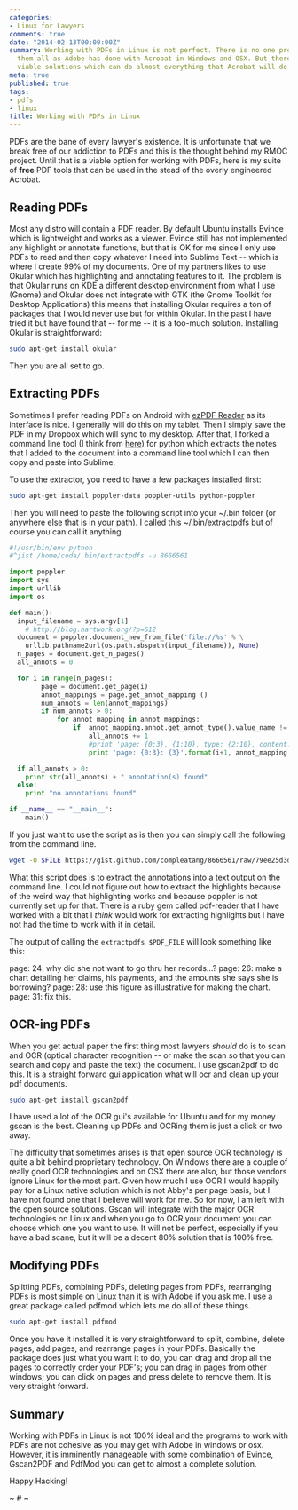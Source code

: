 ```yaml
---
categories:
- Linux for Lawyers
comments: true
date: "2014-02-13T00:00:00Z"
summary: Working with PDFs in Linux is not perfect. There is no one program to rule
  them all as Adobe has done with Acrobat in Windows and OSX. But there are good,
  viable solutions which can do almost everything that Acrobat will do.
meta: true
published: true
tags:
- pdfs
- linux
title: Working with PDFs in Linux
---
```


PDFs are the bane of every lawyer's existence. It is unfortunate that we break free of our addiction to PDFs and this is the thought behind my RMOC project. Until that is a viable option for working with PDFs, here is my suite of **free** PDF tools that can be used in the stead of the overly engineered Acrobat.

## Reading PDFs

Most any distro will contain a PDF reader. By default Ubuntu installs Evince which is lightweight and works as a viewer. Evince still has not implemented any highlight or annotate functions, but that is OK for me since I only use PDFs to read and then copy whatever I need into Sublime Text -- which is where I create 99% of my documents. One of my partners likes to use Okular which has highlighting and annotating features to it. The problem is that Okular runs on KDE a different desktop environment from what I use (Gnome) and Okular does not integrate with GTK (the Gnome Toolkit for Desktop Applications) this means that installing Okular requires a ton of packages that I would never use but for within Okular. In the past I have tried it but have found that -- for me -- it is a too-much solution. Installing Okular is straightforward:

```bash
sudo apt-get install okular
```

Then you are all set to go.

## Extracting PDFs

Sometimes I prefer reading PDFs on Android with [ezPDF Reader](https://play.google.com/store/apps/details?id=udk.android.reader) as its interface is nice. I generally will do this on my tablet. Then I simply save the PDF in my Dropbox which will sync to my desktop. After that, I forked a command line tool (I think from [here](http://blog.hartwork.org/?p=612)) for python which extracts the notes that I added to the document into a command line tool which I can then copy and paste into Sublime.

To use the extractor, you need to have a few packages installed first:

```bash
sudo apt-get install poppler-data poppler-utils python-poppler
```

Then you will need to paste the following script into your ~/.bin folder (or anywhere else that is in your path). I called this ~/.bin/extractpdfs but of course you can call it anything.

```python
#!/usr/bin/env python
#^jist /home/coda/.bin/extractpdfs -u 8666561

import poppler
import sys
import urllib
import os

def main():
  input_filename = sys.argv[1]
    # http://blog.hartwork.org/?p=612
  document = poppler.document_new_from_file('file://%s' % \
    urllib.pathname2url(os.path.abspath(input_filename)), None)
  n_pages = document.get_n_pages()
  all_annots = 0

  for i in range(n_pages):
        page = document.get_page(i)
        annot_mappings = page.get_annot_mapping ()
        num_annots = len(annot_mappings)
        if num_annots > 0:
            for annot_mapping in annot_mappings:
                if  annot_mapping.annot.get_annot_type().value_name != 'POPPLER_ANNOT_LINK':
                    all_annots += 1
                    #print 'page: {0:3}, {1:10}, type: {2:10}, content: {3}'.format(i+1, annot_mapping.annot.get_modified(), annot_mapping.annot.get_annot_type().value_nick, annot_mapping.annot.get_contents())
                    print 'page: {0:3}: {3}'.format(i+1, annot_mapping.annot.get_modified(), annot_mapping.annot.get_annot_type().value_nick, annot_mapping.annot.get_contents())

  if all_annots > 0:
    print str(all_annots) + " annotation(s) found"
  else:
    print "no annotations found"

if __name__ == "__main__":
    main()
```

If you just want to use the script as is then you can simply call the following from the command line.

```bash
wget -O $FILE https://gist.github.com/compleatang/8666561/raw/79ee25d3d1a4c6f1ed7c0e9de1db951d947e3b17/extractpdfs
```

What this script does is to extract the annotations into a text output on the command line. I could not figure out how to extract the highlights because of the weird way that highlighting works and because poppler is not currently set up for that. There is a ruby gem called pdf-reader that I have worked with a bit that I *think* would work for extracting highlights but I have not had the time to work with it in detail.

The output of calling the `extractpdfs $PDF_FILE` will look something like this:

page:  24: why did she not want to go thru her records...?
page:  26: make a chart detailing her claims, his payments, and the amounts she says she is borrowing?
page:  28: use this figure as illustrative for making the chart.
page:  31: fix this.

## OCR-ing PDFs

When you get actual paper the first thing most lawyers *should* do is to scan and OCR (optical character recognition -- or make the scan so that you can search and copy and paste the text) the document. I use gscan2pdf to do this. It is a straight forward gui application what will ocr and clean up your pdf documents.

```bash
sudo apt-get install gscan2pdf
```

I have used a lot of the OCR gui's available for Ubuntu and for my money gscan is the best. Cleaning up PDFs and OCRing them is just a click or two away.

The difficulty that sometimes arises is that open source OCR technology is quite a bit behind proprietary technology. On Windows there are a couple of really good OCR technologies and on OSX there are also, but those vendors ignore Linux for the most part. Given how much I use OCR I would happily pay for a Linux native solution which is not Abby's per page basis, but I have not found one that I believe will work for me. So for now, I am left with the open source solutions. Gscan will integrate with the major OCR technologies on Linux and when you go to OCR your document you can choose which one you want to use. It will not be perfect, especially if you have a bad scane, but it will be a decent 80% solution that is 100% free.

## Modifying PDFs

Splitting PDFs, combining PDFs, deleting pages from PDFs, rearranging PDFs is most simple on Linux than it is with Adobe if you ask me. I use a great package called pdfmod which lets me do all of these things.

```bash
sudo apt-get install pdfmod
```

Once you have it installed it is very straightforward to split, combine, delete pages, add pages, and rearrange pages in your PDFs. Basically the package does just what you want it to do, you can drag and drop all the pages to correctly order your PDF's; you can drag in pages from other windows; you can click on pages and press delete to remove them. It is very straight forward.

## Summary

Working with PDFs in Linux is not 100% ideal and the programs to work with PDFs are not cohesive as you may get with Adobe in windows or osx. However, it is imminently manageable with some combination of Evince, Gscan2PDF and PdfMod you can get to almost a complete solution.

Happy Hacking!

~ # ~